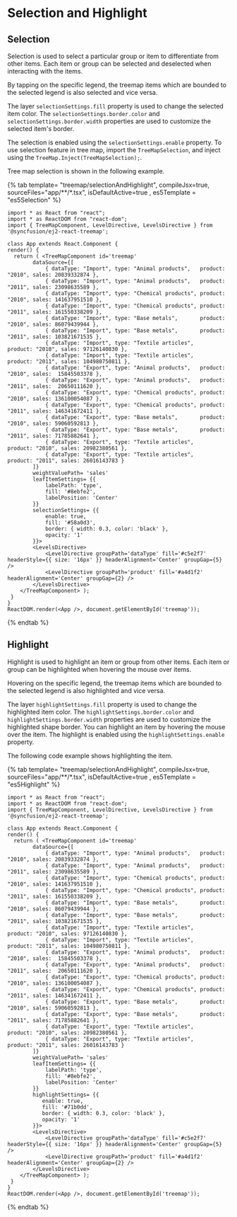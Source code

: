 # Selection and Highlight

## Selection

Selection is used to select a particular group or item to differentiate from other items. Each item or group can be selected and deselected when interacting with the items.

By tapping on the specific legend, the treemap items which are bounded to the selected legend is also selected and vice versa.

The layer `selectionSettings.fill` property is used to change the selected item color. The `selectionSettings.border.color` and `selectionSettings.border.width` properties are used to customize the selected item's border.

The selection is enabled using the `selectionSettings.enable` property. To use selection feature in tree map, import the `TreeMapSelection`, and inject using the `TreeMap.Inject(TreeMapSelection);`.

Tree map selection is shown in the following example.

{% tab template= "treemap/selectionAndHighlight", compileJsx=true, sourceFiles="app/**/*.tsx", isDefaultActive=true , es5Template = "es5Selection" %}

```tsx
import * as React from "react";
import * as ReactDOM from "react-dom";
import { TreeMapComponent, LevelDirective, LevelsDirective } from '@syncfusion/ej2-react-treemap';

class App extends React.Component {
render() {
  return ( <TreeMapComponent id='treemap'
        dataSource={[
            { dataType: "Import", type: "Animal products",   product: "2010", sales: 20839332874 },
            { dataType: "Import", type: "Animal products",   product: "2011", sales: 23098635589 },
            { dataType: "Import", type: "Chemical products", product: "2010", sales: 141637951510 },
            { dataType: "Import", type: "Chemical products", product: "2011", sales: 161550338209 },
            { dataType: "Import", type: "Base metals",       product: "2010", sales: 86079439944 },
            { dataType: "Import", type: "Base metals",       product: "2011", sales: 103821671535 },
            { dataType: "Import", type: "Textile articles",       product: "2010", sales: 97126140830 },
            { dataType: "Import", type: "Textile articles",       product: "2011", sales: 104980750811 },
            { dataType: "Export", type: "Animal products",   product: "2010", sales:  15845503378 },
            { dataType: "Export", type: "Animal products",   product: "2011", sales:  20650111620 },
            { dataType: "Export", type: "Chemical products", product: "2010", sales: 136100054087 },
            { dataType: "Export", type: "Chemical products", product: "2011", sales: 146341672411 },
            { dataType: "Export", type: "Base metals",       product: "2010", sales: 59060592813 },
            { dataType: "Export", type: "Base metals",       product: "2011", sales: 71785882641 },
            { dataType: "Export", type: "Textile articles",       product: "2010", sales: 20982380561 },
            { dataType: "Export", type: "Textile articles",       product: "2011", sales: 26016143783 }
        ]}
        weightValuePath= 'sales'
        leafItemSettings= {{
            labelPath: 'type',
            fill: '#8ebfe2',
            labelPosition: 'Center'
        }}
        selectionSettings= {{
            enable: true,
            fill: '#58a0d3',
            border: { width: 0.3, color: 'black' },
            opacity: '1'
        }}>
        <LevelsDirective>
            <LevelDirective groupPath='dataType' fill='#c5e2f7' headerStyle={{ size: '16px' }} headerAlignment='Center' groupGap={5} />
            <LevelDirective groupPath='product' fill='#a4d1f2' headerAlignment='Center' groupGap={2} />
        </LevelsDirective>
    </TreeMapComponent> );
 }
}
ReactDOM.render(<App />, document.getElementById('treemap'));
```

{% endtab %}

## Highlight

Highlight is used to highlight an item or group from other items. Each item or group can be highlighted when hovering the mouse over items.

Hovering on the specific legend, the treemap items which are bounded to the selected legend is also highlighted and vice versa.

The layer `highlightSettings.fill` property is used to change the highlighted item color. The `highlightSettings.border.color` and `highlightSettings.border.width` properties are used to customize the highlighted shape border. You can highlight an item by hovering the mouse over the item. The highlight is enabled using the `highlightSettings.enable` property.

The following code example shows highlighting the item.

{% tab template= "treemap/selectionAndHighlight", compileJsx=true, sourceFiles="app/**/*.tsx", isDefaultActive=true , es5Template = "es5Highlight" %}

```tsx
import * as React from "react";
import * as ReactDOM from "react-dom";
import { TreeMapComponent, LevelDirective, LevelsDirective } from '@syncfusion/ej2-react-treemap';

class App extends React.Component {
render() {
  return ( <TreeMapComponent id='treemap'
        dataSource={[
            { dataType: "Import", type: "Animal products",   product: "2010", sales: 20839332874 },
            { dataType: "Import", type: "Animal products",   product: "2011", sales: 23098635589 },
            { dataType: "Import", type: "Chemical products", product: "2010", sales: 141637951510 },
            { dataType: "Import", type: "Chemical products", product: "2011", sales: 161550338209 },
            { dataType: "Import", type: "Base metals",       product: "2010", sales: 86079439944 },
            { dataType: "Import", type: "Base metals",       product: "2011", sales: 103821671535 },
            { dataType: "Import", type: "Textile articles",       product: "2010", sales: 97126140830 },
            { dataType: "Import", type: "Textile articles",       product: "2011", sales: 104980750811 },
            { dataType: "Export", type: "Animal products",   product: "2010", sales:  15845503378 },
            { dataType: "Export", type: "Animal products",   product: "2011", sales:  20650111620 },
            { dataType: "Export", type: "Chemical products", product: "2010", sales: 136100054087 },
            { dataType: "Export", type: "Chemical products", product: "2011", sales: 146341672411 },
            { dataType: "Export", type: "Base metals",       product: "2010", sales: 59060592813 },
            { dataType: "Export", type: "Base metals",       product: "2011", sales: 71785882641 },
            { dataType: "Export", type: "Textile articles",       product: "2010", sales: 20982380561 },
            { dataType: "Export", type: "Textile articles",       product: "2011", sales: 26016143783 }
        ]}
        weightValuePath= 'sales'
        leafItemSettings= {{
            labelPath: 'type',
            fill: '#8ebfe2',
            labelPosition: 'Center'
        }}
        highlightSettings= {{
           enable: true,
           fill: '#71b0dd',
           border: { width: 0.3, color: 'black' },
           opacity: '1'
        }}>
        <LevelsDirective>
            <LevelDirective groupPath='dataType' fill='#c5e2f7' headerStyle={{ size: '16px' }} headerAlignment='Center' groupGap={5} />
            <LevelDirective groupPath='product' fill='#a4d1f2' headerAlignment='Center' groupGap={2} />
        </LevelsDirective>
    </TreeMapComponent> );
 }
}
ReactDOM.render(<App />, document.getElementById('treemap'));
```

{% endtab %}